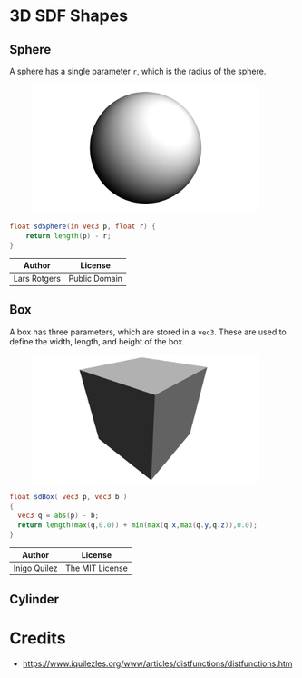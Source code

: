 # 3D SDF Shapes

## Sphere

A sphere has a single parameter `r`, which is the radius of the sphere.

<figure>
  <img src="../img/sphere.png" width="400"/>
</figure>

```glsl
float sdSphere(in vec3 p, float r) {
    return length(p) - r;
}
```

|Author|License|
|--|--|
|Lars Rotgers|Public Domain|

## Box

A box has three parameters, which are stored in a `vec3`. 
These are used to define the width, length, and height of the box.

<figure>
  <img src="../img/box.png" width="400"/>
</figure>

```glsl
float sdBox( vec3 p, vec3 b )
{
  vec3 q = abs(p) - b;
  return length(max(q,0.0)) + min(max(q.x,max(q.y,q.z)),0.0);
}
```

|Author|License|
|--|--|
|Inigo Quilez|The MIT License|


## Cylinder

# Credits

 - https://www.iquilezles.org/www/articles/distfunctions/distfunctions.htm
